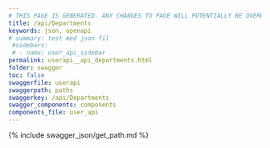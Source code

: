 ```yaml
---
# THIS PAGE IS GENERATED. ANY CHANGES TO PAGE WILL POTENTIALLY BE OVERWRITTEN.
title: /api/Departments
keywords: json, openapi
# summary: test med json fil
 #sidebars: 
 # - name: user_api_sidebar
permalink: userapi__api_departments.html
folder: swagger
toc: false
swaggerfile: userapi
swaggerpath: paths
swaggerkey: /api/Departments
swagger_components: components
components_file: user_api
---
```

{% include swagger_json/get_path.md %}
